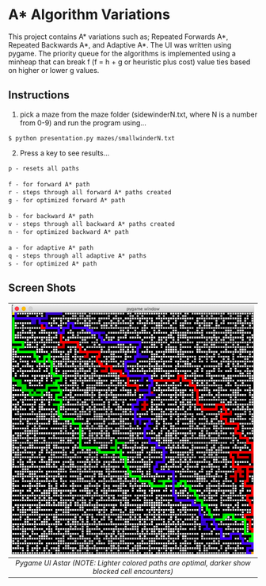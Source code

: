 # A* Algorithm Variations
This project contains A* variations such as; Repeated Forwards A*, Repeated Backwards A*, and Adaptive A*. The UI was written using pygame. The priority queue for the algorithms is implemented using a minheap that can break f (f = h + g or heuristic plus cost) value ties based on higher or lower g values.

## Instructions
1. pick a maze from the maze folder (sidewinderN.txt, where N is a number from 0-9) and run the program using...
```
$ python presentation.py mazes/smallwinderN.txt
```

2. Press a key to see results...
```
p - resets all paths

f - for forward A* path
r - steps through all forward A* paths created
g - for optimized forward A* path

b - for backward A* path
v - steps through all backward A* paths created
n - for optimized backward A* path

a - for adaptive A* path
q - steps through all adaptive A* paths
s - for optimized A* path
```

## Screen Shots
| ![Alt text](astar.png?raw=true) |
|:--:|
| *Pygame UI Astar (NOTE: Lighter colored paths are optimal, darker show blocked cell encounters)* |
